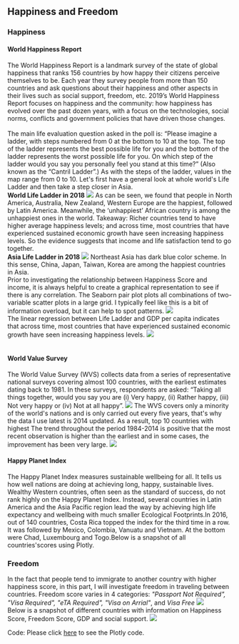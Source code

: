 ## Happiness and Freedom

### Happiness
#### World Happiness Report
The World Happiness Report is a landmark survey of the state of global happiness that ranks 156 countries by how happy their 
citizens perceive themselves to be. Each year they survey people from more than 150 countries and ask questions about their 
happiness and other aspects in their lives such as social support, freedom, etc. 2019’s World Happiness Report focuses on happiness and the community: how happiness has evolved over the past dozen years, with a focus on the technologies, social norms, conflicts and government policies that have driven those changes.
<br><br>
The main life evaluation question asked in the poll is: “Please imagine a ladder, with steps numbered from 0 at the bottom to 10 at the top. The top of the ladder represents the best possible life for you and the bottom of the ladder represents the worst possible life for you. On which step of the ladder would you say you personally feel you stand at this time?” (Also known as the “Cantril Ladder”.)
As with the steps of the ladder, values in the map range from 0 to 10.
Let's first have a general look at whole world's Life Ladder and then take a step closer in Asia. 
<br>
**World Life Ladder in 2018**
<img src="images/world.png"/>
As can be seen, we found that people in North America, Australia, New Zealand, Western Europe are the happiest, followed by Latin America. Meanwhile, the ‘unhappiest’ African country is among the unhappiest ones in the world.
Takeaway: Richer countries tend to have higher average happiness levels; and across time, most countries that have experienced sustained economic growth have seen increasing happiness levels. So the evidence suggests that income and life satisfaction tend to go together.
<br>
**Asia Life Ladder in 2018**
<img src="images/Asia.png"/>
Northeast Asia has dark blue color scheme. In this sense, China, Japan, Taiwan, Korea are among the happiest countries in Asia.
<br>
Prior to investigating the relationship between Happiness Score and income, it is always helpful to create a graphical representation to see if there is any correlation. The Seaborn pair plot plots all combinations of two-variable scatter plots in a large grid. I typically feel like this is a bit of information overload, but it can help to spot patterns.
<img src="images/corr.png"/>
<br>
The linear regression between Life Ladder and GDP per capita indicates that across time, most countries that have experienced sustained economic growth have seen increasing happiness levels.
<img src="images/download.png"/>
<br><br>
#### World Value Survey
The World Value Survey (WVS) collects data from a series of representative national surveys covering almost 100 countries, with the earliest estimates dating back to 1981. In these surveys, respondents are asked: “Taking all things together, would you say you are (i) Very happy, (ii) Rather happy, (iii) Not very happy or (iv) Not at all happy”.
<img src="images/Capture.PNG"/>
The WVS covers only a minority of the world's nations and is only carried out every five years, that's why the data I use latest is 2014 updated. As a result, top 10 countries with highest
The trend throughout the period 1984-2014 is positive that the most recent observation is higher than the earliest and in some cases, the improvement has been very large.
<img src="images/Line.png"/>
#### Happy Planet Index
The Happy Planet Index measures sustainable wellbeing for all. It tells us how well nations are doing at achieving long, happy, sustainable lives. Wealthy Western countries, often seen as the standard of success, do not rank highly on the Happy Planet Index.  Instead, several countries in Latin America and the Asia Pacific region lead the way by achieving high life expectancy and wellbeing with much smaller Ecological Footprints.In 2016, out of 140 countries, Costa Rica topped the index for the third time in a row. It was followed by Mexico, Colombia, Vanuatu and Vietnam. At the bottom were Chad, Luxembourg and Togo.Below is a snapshot of all countries'scores using Plotly.
<plot>

### Freedom
In the fact that people tend to immigrate to another country with higher happiness score, in this part, I will investigate freedom in traveling between countries. Freedom score varies in 4 categories: _"Passport Not Required", "Visa Required", "eTA Required", "Visa on Arrial"_, and _*Visa Free*_
<img src="images/Screenshot (6).png"/>
<br>
Below is a snapshot of different countries with information on Happiness Score, Freedom Score, GDP and social support.
<img src="images/Screenshot (1).png"/>

Code: Please click [here](https://colab.research.google.com/drive/1poVrpxZ_0J1EKWqKoTaAu5DikSjMoFKJ) to see the Plotly code.
